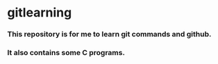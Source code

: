 # gitlearning
### This repository is for me to learn git commands and github. 
### It also contains some C programs.
